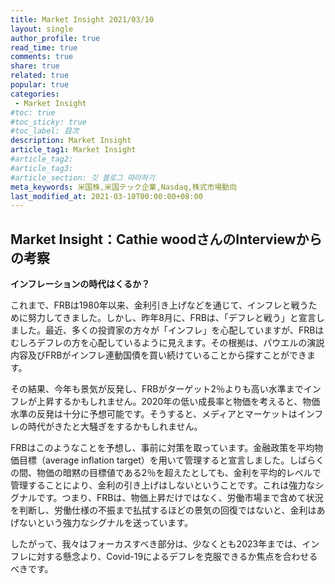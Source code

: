 ```yaml
---
title: Market Insight 2021/03/10
layout: single
author_profile: true
read_time: true
comments: true
share: true
related: true
popular: true
categories:
 - Market Insight
#toc: true
#toc_sticky: true
#toc_label: 目次
description: Market Insight
article_tag1: Market Insight
#article_tag2:
#article_tag3:
#article_section: 깃 블로그 따라하기
meta_keywords: 米国株,米国テック企業,Nasdaq,株式市場動向
last_modified_at: 2021-03-10T00:00:00+08:00
---
```


## Market Insight：Cathie woodさんのInterviewからの考察

**インフレーションの時代はくるか？**

これまで、FRBは1980年以来、金利引き上げなどを通じて、インフレと戦うために努力してきました。しかし、昨年8月に、FRBは、「デフレと戦う」と宣言しました。最近、多くの投資家の方々が「インフレ」を心配していますが、FRBはむしろデフレの方を心配しているように見えます。その根拠は、パウエルの演説内容及びFRBがインフレ連動国債を買い続けていることから探すことができます。

その結果、今年も景気が反発し、FRBがターゲット2％よりも高い水準までインフレが上昇するかもしれません。2020年の低い成長率と物価を考えると、物価水準の反発は十分に予想可能です。そうすると、メディアとマーケットはインフレの時代がきたと大騒ぎをするかもしれません。

FRBはこのようなことを予想し、事前に対策を取っています。金融政策を平均物価目標（average inflation target）を用いて管理すると宣言しました。しばらくの間、物価の暗黙の目標値である2％を超えたとしても、金利を平均的レベルで管理することにより、金利の引き上げはしないということです。これは強力なシグナルです。つまり、FRBは、物価上昇だけではなく、労働市場まで含めて状況を判断し、労働仕様の不振まで払拭するほどの景気の回復ではないと、金利はあげないという強力なシグナルを送っています。

したがって、我々はフォーカスすべき部分は、少なくとも2023年までは、インフレに対する懸念より、Covid-19によるデフレを克服できるか焦点を合わせるべきです。
